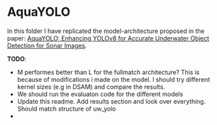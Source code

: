 # AquaYOLO

In this folder I have replicated the model-architecture proposed in the paper: [AquaYOLO: Enhancing YOLOv8 for Accurate Underwater Object Detection for Sonar Images](https://www.mdpi.com/2077-1312/13/1/73). 


**TODO**:
- M performes better than L for the fullmatch architecture? This is because of modifications i made on the model. I should try different kernel sizes (e.g in DSAM) and compare the results. 
- We should run the evaluaton code for the different models
- Update this readme. Add results section and look over everything. Should match structure of uw_yolo
- 



